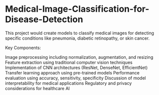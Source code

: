 # Medical-Image-Classification-for-Disease-Detection
This project would create models to classify medical images for detecting specific conditions like pneumonia, diabetic retinopathy, or skin cancer.

Key Components:

Image preprocessing including normalization, augmentation, and resizing
Feature extraction using traditional computer vision techniques
Implementation of CNN architectures (ResNet, DenseNet, EfficientNet)
Transfer learning approach using pre-trained models
Performance evaluation using accuracy, sensitivity, specificity
Discussion of model interpretability for medical applications
Regulatory and privacy considerations for healthcare AI
